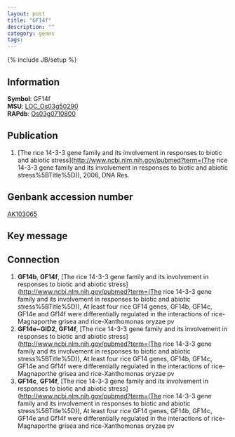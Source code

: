 ```yaml
---
layout: post
title: "GF14f"
description: ""
category: genes
tags: 
---
```

{% include JB/setup %}

## Information
__Symbol__: GF14f  
__MSU__: [LOC_Os03g50290](http://rice.plantbiology.msu.edu/cgi-bin/ORF_infopage.cgi?orf=LOC_Os03g50290)  
__RAPdb__: [Os03g0710800](http://rapdb.dna.affrc.go.jp/viewer/gbrowse_details/irgsp1?name=Os03g0710800)  

## Publication
1. [The rice 14-3-3 gene family and its involvement in responses to biotic and abiotic stress](http://www.ncbi.nlm.nih.gov/pubmed?term=(The rice 14-3-3 gene family and its involvement in responses to biotic and abiotic stress%5BTitle%5D)), 2006, DNA Res.

## Genbank accession number
[AK103065](http://www.ncbi.nlm.nih.gov/nuccore/AK103065)

## Key message

## Connection
1. __GF14b__, __GF14f__, [The rice 14-3-3 gene family and its involvement in responses to biotic and abiotic stress](http://www.ncbi.nlm.nih.gov/pubmed?term=(The rice 14-3-3 gene family and its involvement in responses to biotic and abiotic stress%5BTitle%5D)),  At least four rice GF14 genes, GF14b, GF14c, GF14e and Gf14f were differentially regulated in the interactions of rice-Magnaporthe grisea and rice-Xanthomonas oryzae pv
2. __GF14e~GID2__, __GF14f__, [The rice 14-3-3 gene family and its involvement in responses to biotic and abiotic stress](http://www.ncbi.nlm.nih.gov/pubmed?term=(The rice 14-3-3 gene family and its involvement in responses to biotic and abiotic stress%5BTitle%5D)),  At least four rice GF14 genes, GF14b, GF14c, GF14e and Gf14f were differentially regulated in the interactions of rice-Magnaporthe grisea and rice-Xanthomonas oryzae pv
3. __GF14c__, __GF14f__, [The rice 14-3-3 gene family and its involvement in responses to biotic and abiotic stress](http://www.ncbi.nlm.nih.gov/pubmed?term=(The rice 14-3-3 gene family and its involvement in responses to biotic and abiotic stress%5BTitle%5D)),  At least four rice GF14 genes, GF14b, GF14c, GF14e and Gf14f were differentially regulated in the interactions of rice-Magnaporthe grisea and rice-Xanthomonas oryzae pv


